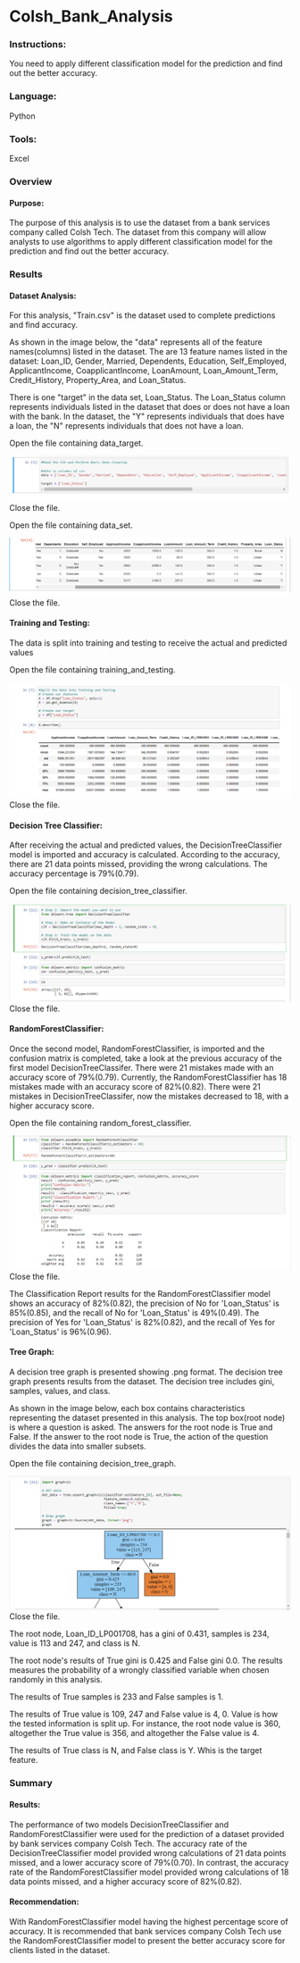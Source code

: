 # Colsh_Bank_Analysis

### Instructions:
You need to apply different classification model for the prediction and find out the better accuracy.

### Language: 
Python

### Tools: 
Excel

### Overview

#### Purpose:

The purpose of this analysis is to use the dataset from a bank services company called Colsh Tech. The dataset from this company will allow analysts to use algorithms to apply different classification model for the prediction and find out the better accuracy. 

### Results

#### Dataset Analysis:

For this analysis, "Train.csv" is the dataset used to complete predictions and find accuracy.

As shown in the image below, the "data" represents all of the feature names(columns) listed in the dataset. The are 13 feature names listed in the dataset: Loan_ID, Gender, Married, Dependents, Education, Self_Employed, ApplicantIncome, CoapplicantIncome, LoanAmount, Loan_Amount_Term, Credit_History, Property_Area, and Loan_Status.

There is one "target" in the data set, Loan_Status. The Loan_Status column represents individuals listed in the dataset that does or does not have a loan with the bank. In the dataset, the "Y" represents individuals that does have a loan, the "N" represents individuals that does not have a loan. 

Open the file containing data_target.

![data_target](/ColshBankAnalysis/Images/data_target.png)
Close the file.

Open the file containing data_set.

![data_set](/ColshBankAnalysis/Images/data_set.png)
Close the file.

  
  
#### Training and Testing:
  
The data is split into training and testing to receive the actual and predicted values

Open the file containing training_and_testing.

![training_and_testing](/ColshBankAnalysis/Images/training_and_testing.png)
Close the file.



#### Decision Tree Classifier:

After receiving the actual and predicted values, the DecisionTreeClassifier model is imported and accuracy is calculated. According to the accuracy, there are 21 data points missed, providing the wrong calculations. The accuracy percentage is 79%(0.79).

Open the file containing decision_tree_classifier.

![decision_tree_classifier](/ColshBankAnalysis/Images/decision_tree_classifier.png)
Close the file.



#### RandomForestClassifier:

Once the second model, RandomForestClassifier, is imported and the confusion matrix is completed, take a look at the previous accuracy of the first model DecisionTreeClassifer. There were 21 mistakes made with an accuracy score of 79%(0.79). Currently, the RandomForestClassifier has 18 mistakes made with an accuracy score of 82%(0.82). There were 21 mistakes in DecisionTreeClassifer, now the mistakes decreased to 18, with a higher accuracy score. 

Open the file containing random_forest_classifier.

![random_forest_classifier](/ColshBankAnalysis/Images/random_forest_classifier.png)
Close the file.



The Classification Report results for the RandomForestClassifier model shows an accuracy of 82%(0.82), the precision of No for 'Loan_Status' is 85%(0.85), and the recall 
of No for 'Loan_Status' is 49%(0.49). The precision of Yes for 'Loan_Status' is 82%(0.82), and the recall of Yes for 'Loan_Status' is 96%(0.96).


#### Tree Graph:

A decision tree graph is presented showing .png format. The decision tree graph presents results from the dataset. The decision tree includes gini, samples, values, and class. 

As shown in the image below, each box contains characteristics representing the dataset presented in this analysis. The top box(root node) is where a question is asked. The answers for the root node is True and False. If the answer to the root node is True, the action of the question divides the data into smaller subsets. 

Open the file containing decision_tree_graph.

![decision_tree_graph](/ColshBankAnalysis/Images/decision_tree_graph.png)
Close the file.



The root node, Loan_ID_LP001708, has a gini of 0.431, samples is 234, value is 113 and 247, and class is N. 

The root node's results of True gini is 0.425 and False gini 0.0. The results measures the probability of a wrongly classified variable when chosen randomly in this analysis. 

The results of True samples is 233 and False samples is 1. 

The results of True value is 109, 247 and False value is 4, 0. Value is how the tested information is split up. For instance, the root node value is 360, altogether the True value is 356, and altogether the False value is 4.

The results of True class is N, and False class is Y. Whis is the target feature. 

### Summary

#### Results:

The performance of two models DecisionTreeClassifier and RandomForestClassifier were used for the prediction of a dataset provided by bank services company Colsh Tech.
The accuracy rate of the DecisionTreeClassifier model provided wrong calculations of 21 data points missed, and a lower accuracy score of 79%(0.70). In contrast, the accuracy rate of the RandomForestClassifier model provided wrong calculations of 18 data points missed, and a higher accuracy score of 82%(0.82).

#### Recommendation:

With RandomForestClassifier model having the highest percentage score of accuracy. It is recommended that bank services company Colsh Tech use the RandomForestClassifier model to present the better accuracy score for clients listed in the dataset.
